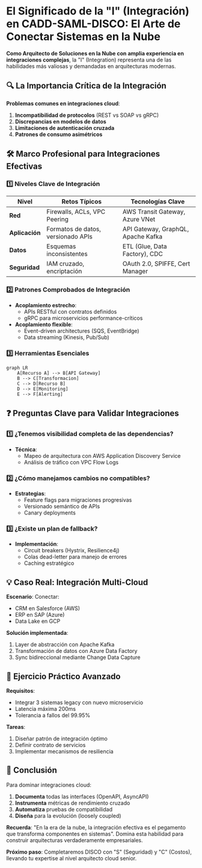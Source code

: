 # **El Significado de la "I" (Integración) en CADD-SAML-DISCO: El Arte de Conectar Sistemas en la Nube**

**Como Arquitecto de Soluciones en la Nube con amplia experiencia en integraciones complejas**, la "I" (Integration) representa una de las habilidades más valiosas y demandadas en arquitecturas modernas.

## **🔍 La Importancia Crítica de la Integración**

**Problemas comunes en integraciones cloud**:
1. **Incompatibilidad de protocolos** (REST vs SOAP vs gRPC)
2. **Discrepancias en modelos de datos**
3. **Limitaciones de autenticación cruzada**
4. **Patrones de consumo asimétricos**

## **🛠 Marco Profesional para Integraciones Efectivas**

### **1️⃣ Niveles Clave de Integración**
| **Nivel**       | **Retos Típicos**                  | **Tecnologías Clave**               |
|-----------------|-----------------------------------|-------------------------------------|
| **Red**         | Firewalls, ACLs, VPC Peering      | AWS Transit Gateway, Azure VNet     |
| **Aplicación**  | Formatos de datos, versionado APIs | API Gateway, GraphQL, Apache Kafka  |
| **Datos**       | Esquemas inconsistentes           | ETL (Glue, Data Factory), CDC       |
| **Seguridad**   | IAM cruzado, encriptación         | OAuth 2.0, SPIFFE, Cert Manager    |

### **2️⃣ Patrones Comprobados de Integración**
- **Acoplamiento estrecho**:
  - APIs RESTful con contratos definidos
  - gRPC para microservicios performance-críticos
- **Acoplamiento flexible**:
  - Event-driven architectures (SQS, EventBridge)
  - Data streaming (Kinesis, Pub/Sub)

### **3️⃣ Herramientas Esenciales**
```mermaid
graph LR
    A[Recurso A] --> B[API Gateway]
    B --> C[Transformacion]
    C --> D[Recurso B]
    D --> E[Monitoring]
    E --> F[Alerting]
```

## **❓ Preguntas Clave para Validar Integraciones**

### **1️⃣ ¿Tenemos visibilidad completa de las dependencias?**
- **Técnica**: 
  - Mapeo de arquitectura con AWS Application Discovery Service
  - Análisis de tráfico con VPC Flow Logs

### **2️⃣ ¿Cómo manejamos cambios no compatibles?**
- **Estrategias**:
  - Feature flags para migraciones progresivas
  - Versionado semántico de APIs
  - Canary deployments

### **3️⃣ ¿Existe un plan de fallback?**
- **Implementación**:
  - Circuit breakers (Hystrix, Resilience4j)
  - Colas dead-letter para manejo de errores
  - Caching estratégico

## **💡 Caso Real: Integración Multi-Cloud**

**Escenario**: Conectar:
- CRM en Salesforce (AWS)
- ERP en SAP (Azure)
- Data Lake en GCP

**Solución implementada**:
1. Layer de abstracción con Apache Kafka
2. Transformación de datos con Azure Data Factory
3. Sync bidireccional mediante Change Data Capture

## **🚀 Ejercicio Práctico Avanzado**

**Requisitos**:
- Integrar 3 sistemas legacy con nuevo microservicio
- Latencia máxima 200ms
- Tolerancia a fallos del 99.95%

**Tareas**:
1. Diseñar patrón de integración óptimo
2. Definir contrato de servicios
3. Implementar mecanismos de resiliencia

## **🎯 Conclusión**

Para dominar integraciones cloud:
1. **Documenta** todas las interfaces (OpenAPI, AsyncAPI)
2. **Instrumenta** métricas de rendimiento cruzado
3. **Automatiza** pruebas de compatibilidad
4. **Diseña** para la evolución (loosely coupled)

**Recuerda**: "En la era de la nube, la integración efectiva es el pegamento que transforma componentes en sistemas". Domina esta habilidad para construir arquitecturas verdaderamente empresariales.

**Próximo paso**: Completaremos DISCO con "S" (Seguridad) y "C" (Costos), llevando tu expertise al nivel arquitecto cloud senior.
